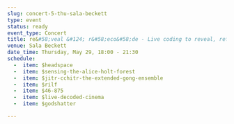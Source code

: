 ```yaml
---
slug: concert-5-thu-sala-beckett
type: event
status: ready
event_type: Concert
title: re&#58;veal &#124; r&#58;eco&#58;de - Live coding to reveal, reframe and reconstruct the hidden.
venue: Sala Beckett
date_time: Thursday, May 29, 18:00 - 21:30
schedule:
  -  item: $headspace
  -  item: $sensing-the-alice-holt-forest
  -  item: $jitr-cchitr-the-extended-gong-ensemble
  -  item: $rilf
  -  item: $46-875
  -  item: $live-decoded-cinema
  -  item: $godshatter

---
```

